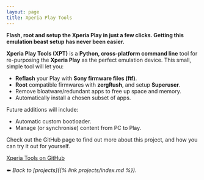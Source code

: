 ```yaml
---
layout: page
title: Xperia Play Tools
---
```


**Flash, root and setup the Xperia Play in just a few clicks. Getting this emulation beast setup has never been easier.**

**Xperia Play Tools (XPT)** is a **Python, cross-platform command line** tool for re-purposing the **Xperia Play** as the perfect emulation device. This small, simple tool will let you:

*   **Reflash** your Play with **Sony firmware files (ftf)**.
*   **Root** compatible firmwares with **zergRush**, and setup **Superuser**.
*   Remove bloatware/redundant apps to free up space and memory.
*   Automatically install a chosen subset of apps.

Future additions will include:

*   Automatic custom bootloader.
*   Manage (or synchronise) content from PC to Play.

Check out the GitHub page to find out more about this project, and how you can try it out for yourself.

[Xperia Tools on GitHub](https://github.com/soup-bowl/XperiaPlay-Tools)

:arrow_left: _Back to [projects]({% link projects/index.md %})_.
